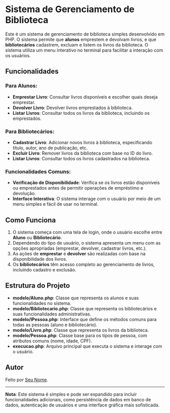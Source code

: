 # Sistema de Gerenciamento de Biblioteca

Este é um sistema de gerenciamento de biblioteca simples desenvolvido em PHP. O sistema permite que **alunos** emprestem e devolvam livros, e que **bibliotecários** cadastrem, excluam e listem os livros da biblioteca. O sistema utiliza um menu interativo no terminal para facilitar a interação com os usuários.

## Funcionalidades

### Para Alunos:
- **Emprestar Livro**: Consultar livros disponíveis e escolher quais deseja emprestar.
- **Devolver Livro**: Devolver livros emprestados à biblioteca.
- **Listar Livros**: Consultar todos os livros da biblioteca, incluindo os emprestados.

### Para Bibliotecários:
- **Cadastrar Livro**: Adicionar novos livros à biblioteca, especificando título, autor, ano de publicação, etc.
- **Excluir Livro**: Remover livros da biblioteca com base no ID do livro.
- **Listar Livros**: Consultar todos os livros cadastrados na biblioteca.

### Funcionalidades Comuns:
- **Verificação de Disponibilidade**: Verifica se os livros estão disponíveis ou emprestados antes de permitir operações de empréstimo e devolução.
- **Interface Interativa**: O sistema interage com o usuário por meio de um menu simples e fácil de usar no terminal.

## Como Funciona

1. O sistema começa com uma tela de login, onde o usuário escolhe entre **Aluno** ou **Bibliotecário**.
2. Dependendo do tipo de usuário, o sistema apresenta um menu com as opções apropriadas (emprestar, devolver, cadastrar livros, etc.).
3. As ações de **emprestar** e **devolver** são realizadas com base na disponibilidade dos livros.
4. Os **bibliotecários** têm acesso completo ao gerenciamento de livros, incluindo cadastro e exclusão.

## Estrutura do Projeto

- **modelo/Aluno.php**: Classe que representa os alunos e suas funcionalidades no sistema.
- **modelo/Bibliotecario.php**: Classe que representa os bibliotecários e suas funcionalidades administrativas.
- **modelo/IPessoa.php**: Interface que define os métodos comuns para todas as pessoas (aluno e bibliotecário).
- **modelo/Livro.php**: Classe que representa os livros da biblioteca.
- **modelo/Pessoa.php**: Classe base para os tipos de pessoa, com atributos comuns (nome, idade, CPF).
- **execucao.php**: Arquivo principal que executa o sistema e interage com o usuário.

## Autor

Feito por [Seu Nome](https://github.com/SarahElizabeteTDS).

---

**Nota**: Este sistema é simples e pode ser expandido para incluir funcionalidades adicionais, como persistência de dados em banco de dados, autenticação de usuários e uma interface gráfica mais sofisticada.
